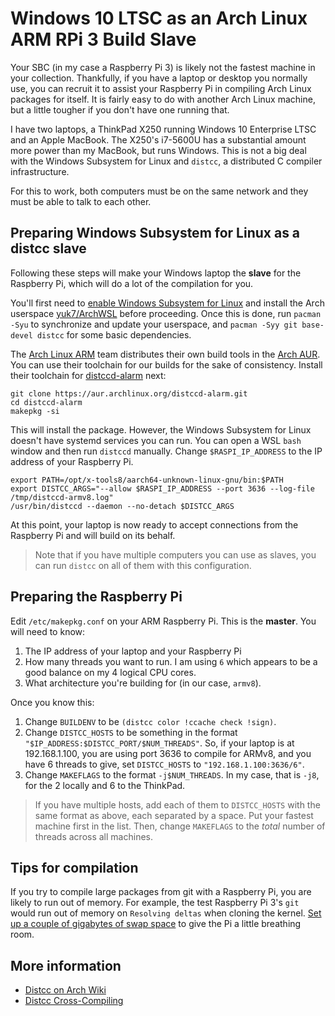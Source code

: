 # Windows 10 LTSC as an Arch Linux ARM RPi 3 Build Slave

Your SBC (in my case a Raspberry Pi 3) is likely not the fastest machine in your collection. Thankfully, if you have a laptop or desktop you normally use, you can recruit it to assist your Raspberry Pi in compiling Arch Linux packages for itself. It is fairly easy to do with another Arch Linux machine, but a little tougher
if you don't have one running that.

I have two laptops, a ThinkPad X250 running Windows 10 Enterprise LTSC and an Apple MacBook. The X250's i7-5600U has a substantial amount more power than my MacBook, but runs Windows. This is not a big deal with the Windows Subsystem for Linux and `distcc`, a distributed C compiler infrastructure.

For this to work, both computers must be on the same network and they must be able to talk to each other.


## Preparing Windows Subsystem for Linux as a distcc slave

Following these steps will make your Windows laptop the **slave** for the Raspberry Pi, which will do a lot of the compilation for you.

You'll first need to [enable Windows Subsystem for Linux](https://docs.microsoft.com/en-us/windows/wsl/install-win10) and install the Arch userspace [yuk7/ArchWSL](https://github.com/yuk7/ArchWSL) before proceeding. Once this is done, run `pacman -Syu` to synchronize and update your userspace, and `pacman -Syy git base-devel distcc` for some basic dependencies.

The [Arch Linux ARM](https://archlinuxarm.org/) team distributes their own build tools in the [Arch AUR](https://aur.archlinux.org/). You can use their toolchain for our builds for the sake of consistency. Install their toolchain for [distccd-alarm](https://aur.archlinux.org/pkgbase/distccd-alarm/) next:

````
git clone https://aur.archlinux.org/distccd-alarm.git
cd distccd-alarm
makepkg -si
````

This will install the package. However, the Windows Subsystem for Linux doesn't have systemd services you can run. You can open a WSL `bash` window and then run `distccd` manually. Change `$RASPI_IP_ADDRESS` to the IP address of your Raspberry Pi.

````
export PATH=/opt/x-tools8/aarch64-unknown-linux-gnu/bin:$PATH
export DISTCC_ARGS="--allow $RASPI_IP_ADDRESS --port 3636 --log-file /tmp/distccd-armv8.log"
/usr/bin/distccd --daemon --no-detach $DISTCC_ARGS
````

At this point, your laptop is now ready to accept connections from the Raspberry Pi and will build on its behalf.

> Note that if you have multiple computers you can use as slaves, you can run `distcc` on all of them with this configuration.


## Preparing the Raspberry Pi

Edit `/etc/makepkg.conf` on your ARM Raspberry Pi. This is the **master**. You will need to know:

1. The IP address of your laptop and your Raspberry Pi
1. How many threads you want to run. I am using `6` which appears to be a good balance on my 4 logical CPU cores.
1. What architecture you're building for (in our case, `armv8`).

Once you know this:

1. Change `BUILDENV` to be `(distcc color !ccache check !sign)`.
1. Change `DISTCC_HOSTS` to be something in the format `"$IP_ADDRESS:$DISTCC_PORT/$NUM_THREADS"`. So, if your laptop is at 192.168.1.100, you are using port 3636 to compile for ARMv8, and you have 6 threads to give, set `DISTCC_HOSTS` to `"192.168.1.100:3636/6"`.
1. Change `MAKEFLAGS` to the format `-j$NUM_THREADS`. In my case, that is `-j8`, for the 2 locally and 6 to the ThinkPad.

> If you have multiple hosts, add each of them to `DISTCC_HOSTS` with the same format as above, each separated by a space. Put your fastest machine first in the list. Then, change `MAKEFLAGS` to the *total* number of threads across all machines.


## Tips for compilation

If you try to compile large packages from git with a Raspberry Pi, you are likely to run out of memory. For example, the test Raspberry Pi 3's `git` would run out of memory on `Resolving deltas` when cloning the kernel. [Set up a couple of gigabytes of swap space](https://wiki.archlinux.org/index.php/swap#Swap_file) to give the Pi a little breathing room.


## More information 

* [Distcc on Arch Wiki](https://wiki.archlinux.org/index.php/Distcc#Arch_Linux_ARM)
* [Distcc Cross-Compiling](https://archlinuxarm.org/wiki/Distcc_Cross-Compiling)